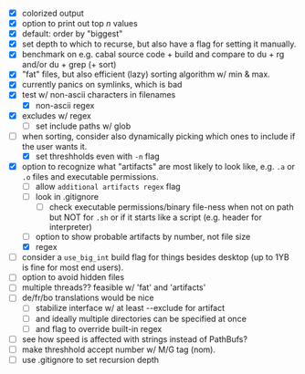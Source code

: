 - [x] colorized output
- [x] option to print out top *n* values
- [x] default: order by "biggest"
- [x] set depth to which to recurse, but also have a flag for setting it
  manually.
- [x] benchmark on e.g. cabal source code + build and compare to du + rg and/or
  du + grep (+ sort)
- [x] "fat" files, but also efficient (lazy) sorting algorithm w/ min & max.
- [x] currently panics on symlinks, which is bad
- [x] test w/ non-ascii characters in filenames
  - [x] non-ascii regex
- [x] excludes w/ regex
  - [ ] set include paths w/ glob
- [ ] when sorting, consider also dynamically picking which ones to include if
  the user wants it.
  - [x] set threshholds even with `-n` flag
- [x] option to recognize what "artifacts" are most likely to look like, e.g. `.a` or
  `.o` files and executable permissions.
  - [ ] allow `additional artifacts regex` flag
  - [ ] look in .gitignore
    - [ ] check executable permissions/binary file-ness when not on path but NOT for `.sh` or if it starts like a script (e.g. header for interpreter)
  - [ ] option to show probable artifacts by number, not file size
  - [x] regex
- [ ] consider a `use_big_int` build flag for things besides desktop (up to 1YB
  is fine for most end users).
- [ ] option to avoid hidden files
- [ ] multiple threads?? feasible w/ 'fat' and 'artifacts'
- [ ] de/fr/bo translations would be nice
  - [ ] stabilize interface w/ at least --exclude for artifact
  - [ ] and ideally multiple directories can be specified at once
  - [ ] and flag to override built-in regex
- [ ] see how speed is affected with strings instead of PathBufs?
- [ ] make threshhold accept number w/ M/G tag (nom).
- [ ] use .gitignore to set recursion depth

